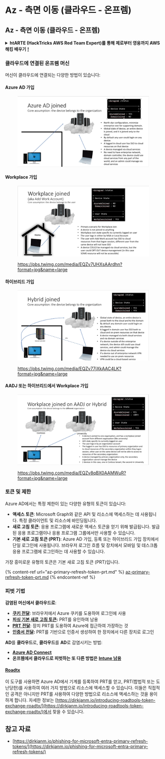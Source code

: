 # Az - 측면 이동 (클라우드 - 온프렘)

## Az - 측면 이동 (클라우드 - 온프렘)

<details>

<summary><strong>htARTE (HackTricks AWS Red Team Expert)를 통해 제로부터 영웅까지 AWS 해킹 배우기</strong> <a href="https://training.hacktricks.xyz/courses/arte"><strong>!</strong></a></summary>

HackTricks를 지원하는 다른 방법:

* **회사가 HackTricks에 광고되길 원하거나** **PDF 형식의 HackTricks를 다운로드하고 싶다면** [**구독 요금제**](https://github.com/sponsors/carlospolop)를 확인하세요!
* [**공식 PEASS & HackTricks 스왜그**](https://peass.creator-spring.com)를 구매하세요
* [**The PEASS Family**](https://opensea.io/collection/the-peass-family)를 발견하세요, 당사의 독점 [**NFTs**](https://opensea.io/collection/the-peass-family) 컬렉션
* **💬 [디스코드 그룹](https://discord.gg/hRep4RUj7f)** 또는 [텔레그램 그룹](https://t.me/peass)에 **가입**하거나 **트위터** 🐦 [**@hacktricks\_live**](https://twitter.com/hacktricks\_live)를 **팔로우**하세요.
* **해킹 요령을 공유하려면** [**HackTricks**](https://github.com/carlospolop/hacktricks) 및 [**HackTricks Cloud**](https://github.com/carlospolop/hacktricks-cloud) github 저장소에 PR을 제출하세요.

</details>

### 클라우드에 연결된 온프렘 머신

머신이 클라우드에 연결되는 다양한 방법이 있습니다:

#### Azure AD 가입

<figure><img src="../../../.gitbook/assets/image (259).png" alt=""><figcaption></figcaption></figure>

#### Workplace 가입

<figure><img src="../../../.gitbook/assets/image (222).png" alt=""><figcaption><p><a href="https://pbs.twimg.com/media/EQZv7UHXsAArdhn?format=jpg&#x26;name=large">https://pbs.twimg.com/media/EQZv7UHXsAArdhn?format=jpg&#x26;name=large</a></p></figcaption></figure>

#### 하이브리드 가입

<figure><img src="../../../.gitbook/assets/image (178).png" alt=""><figcaption><p><a href="https://pbs.twimg.com/media/EQZv77jXkAAC4LK?format=jpg&#x26;name=large">https://pbs.twimg.com/media/EQZv77jXkAAC4LK?format=jpg&#x26;name=large</a></p></figcaption></figure>

#### AADJ 또는 하이브리드에서 Workplace 가입

<figure><img src="../../../.gitbook/assets/image (252).png" alt=""><figcaption><p><a href="https://pbs.twimg.com/media/EQZv8qBX0AAMWuR?format=jpg&#x26;name=large">https://pbs.twimg.com/media/EQZv8qBX0AAMWuR?format=jpg&#x26;name=large</a></p></figcaption></figure>

### 토큰 및 제한 <a href="#tokens-and-limitations" id="tokens-and-limitations"></a>

Azure AD에서는 특정 제한이 있는 다양한 유형의 토큰이 있습니다:

* **액세스 토큰**: Microsoft Graph와 같은 API 및 리소스에 액세스하는 데 사용됩니다. 특정 클라이언트 및 리소스에 바인딩됩니다.
* **새로 고침 토큰**: 응용 프로그램에 새로운 액세스 토큰을 얻기 위해 발급됩니다. 발급된 응용 프로그램이나 응용 프로그램 그룹에서만 사용할 수 있습니다.
* **기본 새로 고침 토큰 (PRT)**: Azure AD 가입, 등록 또는 하이브리드 가입 장치에서 단일 로그인에 사용됩니다. 브라우저 로그인 흐름 및 장치에서 모바일 및 데스크톱 응용 프로그램에 로그인하는 데 사용할 수 있습니다.

가장 흥미로운 유형의 토큰은 기본 새로 고침 토큰 (PRT)입니다.

{% content-ref url="az-primary-refresh-token-prt.md" %}
[az-primary-refresh-token-prt.md](az-primary-refresh-token-prt.md)
{% endcontent-ref %}

### 피벗 기법

**감염된 머신에서 클라우드로**:

* [**쿠키 전달**](az-pass-the-cookie.md): 브라우저에서 Azure 쿠키를 도용하여 로그인에 사용
* [**피싱 기본 새로 고침 토큰**](az-phishing-primary-refresh-token-microsoft-entra.md)**:** PRT를 유인하여 남용
* [**PRT 전달**](pass-the-prt.md): 장치 PRT를 도용하여 Azure에 접근하여 가장하는 것
* [**인증서 전달**](az-pass-the-certificate.md)**:** PRT를 기반으로 인증서 생성하여 한 장치에서 다른 장치로 로그인

**AD**를 **클라우드**로, **클라우드**를 **AD**로 감염시키는 방법:

* [**Azure AD Connect**](azure-ad-connect-hybrid-identity/)
* **온프렘에서 클라우드로 피벗하는 또 다른 방법은** [**Intune 남용**](../az-services/intune.md)

#### [Roadtx](https://github.com/dirkjanm/ROADtools)

이 도구를 사용하면 Azure AD에서 기계를 등록하여 PRT를 얻고, PRT(합법적 또는 도난당한)를 사용하여 여러 가지 방법으로 리소스에 액세스할 수 있습니다. 이들은 직접적인 공격은 아니지만 PRT를 사용하여 다양한 방법으로 리소스에 액세스하는 것을 용이하게 합니다. 자세한 정보는 [https://dirkjanm.io/introducing-roadtools-token-exchange-roadtx/](https://dirkjanm.io/introducing-roadtools-token-exchange-roadtx/)에서 찾을 수 있습니다.

## 참고 자료

* [https://dirkjanm.io/phishing-for-microsoft-entra-primary-refresh-tokens/](https://dirkjanm.io/phishing-for-microsoft-entra-primary-refresh-tokens/)
